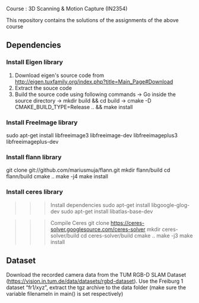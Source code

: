 Course : 3D Scanning & Motion Capture (IN2354)

This repository contains the solutions of the assignments of the above course

## Dependencies

### Install Eigen library

1. Download eigen's source code from http://eigen.tuxfamily.org/index.php?title=Main_Page#Download
2. Extract the souce code
3. Build the source code using following commands 
 -> Go inside the source directory
 -> mkdir build && cd build
 -> cmake -D CMAKE_BUILD_TYPE=Release .. && make install


### Install FreeImage library

sudo apt-get install libfreeimage3 libfreeimage-dev libfreeimageplus3 libfreeimageplus-dev

### Install flann library

git clone git://github.com/mariusmuja/flann.git
mkdir flann/build
cd flann/build
cmake ..
make -j4
make install


### Install ceres library

>>> Install dependencies
sudo apt-get install libgoogle-glog-dev
sudo apt-get install libatlas-base-dev

>>> Compile Ceres
git clone https://ceres-solver.googlesource.com/ceres-solver
mkdir ceres-solver/build
cd ceres-solver/build
cmake ..
make -j3
make install


## Dataset

Download the recorded camera data from the TUM RGB-D SLAM Dataset
(https://vision.in.tum.de/data/datasets/rgbd-dataset). Use the Freiburg 1 dataset “fr1/xyz”, extract the tgz
archive to the data folder (make sure the variable filenameIn in main() is set respectively)
